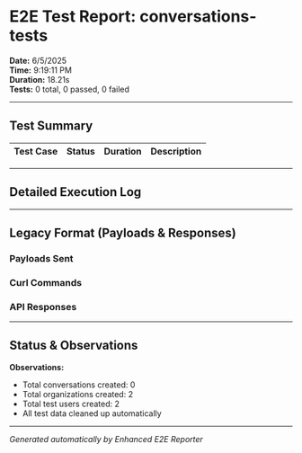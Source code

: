 # E2E Test Report: conversations-tests

**Date:** 6/5/2025  
**Time:** 9:19:11 PM  
**Duration:** 18.21s  
**Tests:** 0 total, 0 passed, 0 failed  

---

## Test Summary

| Test Case | Status | Duration | Description |
|-----------|--------|----------|-------------|


---

## Detailed Execution Log



---

## Legacy Format (Payloads & Responses)

### Payloads Sent


### Curl Commands


### API Responses


---

## Status & Observations



**Observations:**
- Total conversations created: 0
- Total organizations created: 2
- Total test users created: 2
- All test data cleaned up automatically

---
*Generated automatically by Enhanced E2E Reporter*
